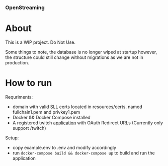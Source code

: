 ### OpenStreaming

# About
This is a WIP project. Do Not Use.

Some things to note, the database is no longer wiped at startup however, the structure could still change without migrations as we are not in production.

# How to run
Requriments:
- domain with valid SLL certs located in resources/certs. named fullchain1.pem and privkey1.pem
- Docker && Docker Compose installed
- A registered twitch [application](https://dev.twitch.tv/console/apps) with OAuth Redirect URLs (Currently only support /twitch) 

Setup:
- copy example.env to .env and modify accordingly
- run `docker-compose build && docker-compose up` to build and run the application

